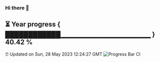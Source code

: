 ### Hi there 👋
⏳ Year progress { ████████████▁▁▁▁▁▁▁▁▁▁▁▁▁▁▁▁▁▁ } 40.42 %
---
⏰ Updated on Sun, 28 May 2023 12:24:27 GMT
![Progress Bar CI](https://github.com/liununu/liununu/workflows/Progress%20Bar%20CI/badge.svg)

